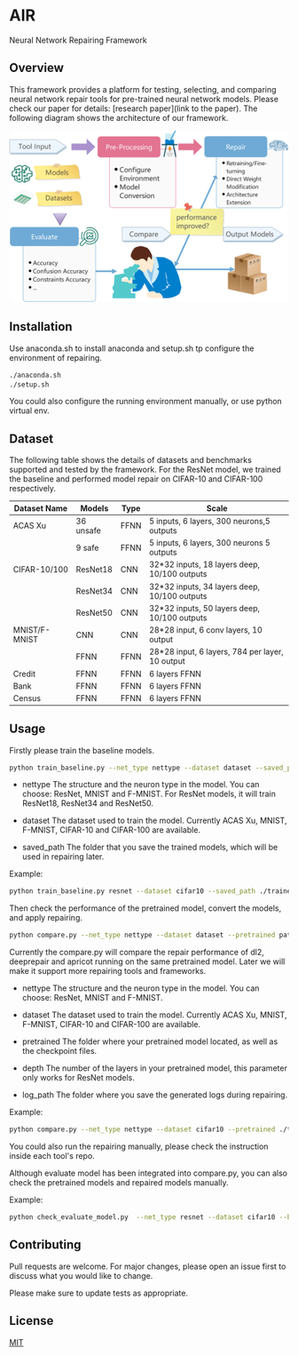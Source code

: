 # AIR

Neural Network Repairing Framework

## Overview

This framework provides a platform for testing, selecting, and comparing neural network repair tools for pre-trained neural network models. Please check our paper for details: [research paper](link to the paper). The following diagram shows the architecture of our framework.

![AIRepair process diagram](neural_network_repair_arch.png)

## Installation

Use anaconda.sh to install anaconda and setup.sh tp configure the environment of repairing.

```bash
./anaconda.sh
./setup.sh
```
You could also configure the running environment manually, or use python virtual env. 

## Dataset

The following table shows the details of datasets and benchmarks supported and tested by the framework. For the ResNet model, we trained the baseline and performed model repair on CIFAR-10 and CIFAR-100 respectively.

| Dataset Name  | Models    | Type | Scale                                           |
|---------------|-----------|------|-------------------------------------------------|
| ACAS Xu       | 36 unsafe | FFNN | 5 inputs, 6 layers, 300 neurons,5 outputs       |
|               | 9 safe    | FFNN | 5 inputs, 6 layers, 300 neurons 5 outputs       |
| CIFAR-10/100  | ResNet18  | CNN  | 32*32 inputs, 18 layers deep, 10/100 outputs    |
|               | ResNet34  | CNN  | 32*32 inputs, 34 layers deep, 10/100 outputs    |
|               | ResNet50  | CNN  | 32*32 inputs, 50 layers deep, 10/100 outputs    |
| MNIST/F-MNIST | CNN       | CNN  | 28*28 input, 6 conv layers, 10 output           |
|               | FFNN      | FFNN | 28*28 input, 6 layers, 784 per layer, 10 output |
| Credit        | FFNN      | FFNN | 6 layers FFNN                                   |
| Bank          | FFNN      | FFNN | 6 layers FFNN                                   |
| Census        | FFNN      | FFNN | 6 layers FFNN                                   |

## Usage

Firstly please train the baseline models.
```bash
python train_baseline.py --net_type nettype --dataset dataset --saved_path path
```
+ nettype The structure and the neuron type in the model. You can choose: ResNet, MNIST and F-MNIST. For ResNet models, it will train ResNet18, ResNet34 and ResNet50.

+ dataset The dataset used to train the model. Currently ACAS Xu, MNIST, F-MNIST, CIFAR-10 and CIFAR-100 are available.

+ saved_path The folder that you save the trained models, which will be used in repairing later.

Example: 

```bash
python train_baseline.py resnet --dataset cifar10 --saved_path ./trained_models/resnet_cifar10
```

Then check the performance of the pretrained model, convert the models, and apply repairing.

```bash
python compare.py --net_type nettype --dataset dataset --pretrained path --log_path path --depth depth
```
Currently the compare.py will compare the repair performance of dl2, deeprepair and apricot running on the same pretrained model. Later we will make it support more repairing tools and frameworks.

+ nettype The structure and the neuron type in the model. You can choose: ResNet, MNIST and F-MNIST.

+ dataset The dataset used to train the model. Currently ACAS Xu, MNIST, F-MNIST, CIFAR-10 and CIFAR-100 are available.

+ pretrained The folder where your pretrained model located, as well as the checkpoint files.

+ depth The number of the layers in your pretrained model, this parameter only works for ResNet models.

+ log_path The folder where you save the generated logs during repairing.

Example:

```bash
python compare.py --net_type nettype --dataset cifar10 --pretrained ./trained_models/resnet_cifar10 --log_path ./logs/repair_resnet_cifar10 --depth 18
```

You could also run the repairing manually, please check the instruction inside each tool's repo.

Although evaluate model has been integrated into compare.py, you can also check the pretrained models and repaired models manually.

Example:

```bash
python check_evaluate_model.py  --net_type resnet --dataset cifar10 --batch_size 256 --workers 4 --lr 0.1 --depth 18 --pretrained ./CSimilarityT.pt --checkmodel
```


## Contributing
Pull requests are welcome. For major changes, please open an issue first to discuss what you would like to change.

Please make sure to update tests as appropriate.

## License
[MIT](https://choosealicense.com/licenses/mit/)
